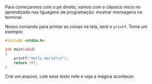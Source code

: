 Para começarmos com o pé direito, vamos com o clássico início no aprendizado nas liguagens de programação: mostrar mensagens no terminal.

Nosso comando para printar as coisas na tela, será o ``printf``. Toma um exemplo:

```c
#include <stdio.h>

int	main(void)
{
	printf("Hello World!\n");
	return (0);
}
```

Crie um arquivo, cole esse texto nele e veja a mágica acontecer.
